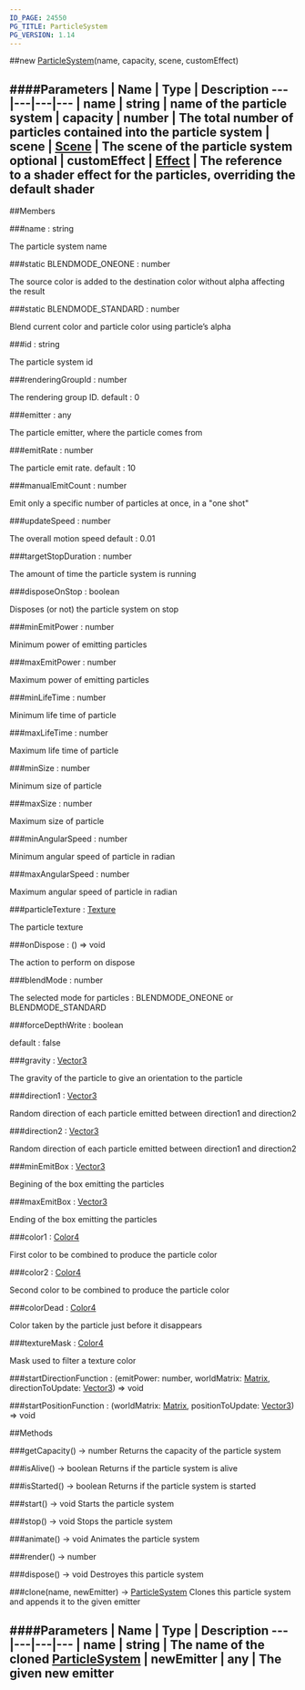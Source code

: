 ```yaml
---
ID_PAGE: 24550
PG_TITLE: ParticleSystem
PG_VERSION: 1.14
---
```

##new [ParticleSystem](/classes/ParticleSystem)(name, capacity, scene, customEffect)

####Parameters
 | Name | Type | Description
---|---|---|---
 | name | string | name of the particle system
 | capacity | number | The total number of particles contained into the particle system
 | scene | [Scene](/classes/Scene) | The scene of the particle system
optional | customEffect | [Effect](/classes/Effect) | The reference to a shader effect for the particles, overriding the default shader
---

##Members

###name : string


The particle system name

###static BLENDMODE_ONEONE : number


The source color is added to the destination color without alpha affecting the result

###static BLENDMODE_STANDARD : number


Blend current color and particle color using particle&rsquo;s alpha

###id : string


The particle system id

###renderingGroupId : number


The rendering group ID. default : 0

###emitter : any


The particle emitter, where the particle comes from

###emitRate : number


The particle emit rate. default : 10

###manualEmitCount : number


Emit only a specific number of particles at once, in a &quot;one shot&quot;

###updateSpeed : number


The overall motion speed default : 0.01

###targetStopDuration : number


The amount of time the particle system is running

###disposeOnStop : boolean


 Disposes (or not) the particle system on stop

###minEmitPower : number


Minimum power of emitting particles

###maxEmitPower : number


Maximum power of emitting particles

###minLifeTime : number


Minimum life time of particle

###maxLifeTime : number


Maximum life time of particle

###minSize : number


Minimum size of particle

###maxSize : number


Maximum size of particle

###minAngularSpeed : number


Minimum angular speed of particle in radian

###maxAngularSpeed : number


Maximum angular speed of particle in radian

###particleTexture : [Texture](/classes/Texture)


The particle texture

###onDispose : () =&gt; void


The action to perform on dispose

###blendMode : number


The selected mode for particles : BLENDMODE_ONEONE or BLENDMODE_STANDARD

###forceDepthWrite : boolean


default : false

###gravity : [Vector3](/classes/Vector3)


The gravity of the particle to give an orientation to the particle

###direction1 : [Vector3](/classes/Vector3)


Random direction of each particle emitted between direction1 and direction2

###direction2 : [Vector3](/classes/Vector3)


Random direction of each particle emitted between direction1 and direction2

###minEmitBox : [Vector3](/classes/Vector3)


Begining of the box emitting the particles

###maxEmitBox : [Vector3](/classes/Vector3)


Ending of the box emitting the particles

###color1 : [Color4](/classes/Color4)


First color to be combined to produce the particle color

###color2 : [Color4](/classes/Color4)


Second color to be combined to produce the particle color

###colorDead : [Color4](/classes/Color4)


Color taken by the particle just before it disappears

###textureMask : [Color4](/classes/Color4)


Mask used to filter a texture color

###startDirectionFunction : (emitPower: number, worldMatrix: [Matrix](/classes/Matrix), directionToUpdate: [Vector3](/classes/Vector3)) =&gt; void


###startPositionFunction : (worldMatrix: [Matrix](/classes/Matrix), positionToUpdate: [Vector3](/classes/Vector3)) =&gt; void




##Methods

###getCapacity() &rarr; number
Returns the capacity of the particle system


###isAlive() &rarr; boolean
Returns if the particle system is alive


###isStarted() &rarr; boolean
Returns if the particle system is started


###start() &rarr; void
Starts the particle system


###stop() &rarr; void
Stops the particle system


###animate() &rarr; void
Animates the particle system


###render() &rarr; number


###dispose() &rarr; void
Destroyes this particle system


###clone(name, newEmitter) &rarr; [ParticleSystem](/classes/ParticleSystem)
Clones this particle system and appends it to the given emitter

####Parameters
 | Name | Type | Description
---|---|---|---
 | name | string | The name of the cloned [ParticleSystem](/classes/ParticleSystem)
 | newEmitter | any | The given new emitter
---
